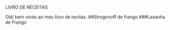 
LIVRO DE RECEITAS

Olá! bem vindo ao meu livro de recitas.
##Strogonoff de frango
###Lasanha de Frango

